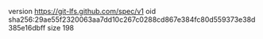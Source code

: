 version https://git-lfs.github.com/spec/v1
oid sha256:29ae55f2320063aa7dd10c267c0288cd867e384fc80d559373e38d385e16dbff
size 198
